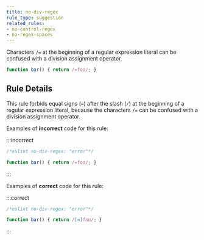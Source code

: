 ```yaml
---
title: no-div-regex
rule_type: suggestion
related_rules:
- no-control-regex
- no-regex-spaces
---
```




Characters `/=` at the beginning of a regular expression literal can be confused with a division assignment operator.

```js
function bar() { return /=foo/; }
```

## Rule Details

This rule forbids equal signs (`=`) after the slash (`/`) at the beginning of a regular expression literal, because the characters `/=` can be confused with a division assignment operator.

Examples of **incorrect** code for this rule:

:::incorrect

```js
/*eslint no-div-regex: "error"*/

function bar() { return /=foo/; }
```

:::

Examples of **correct** code for this rule:

:::correct

```js
/*eslint no-div-regex: "error"*/

function bar() { return /[=]foo/; }
```

:::

